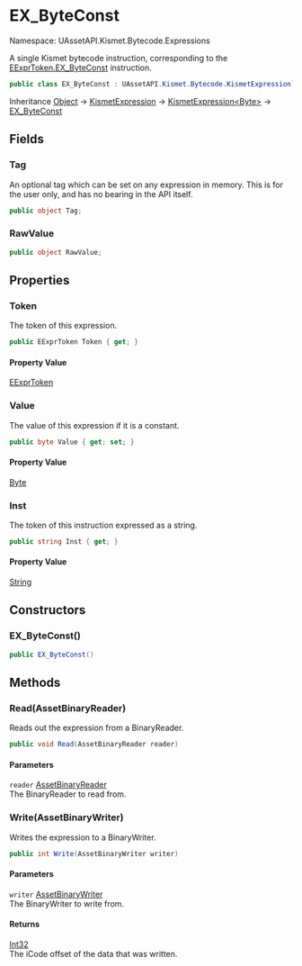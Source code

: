 # EX_ByteConst

Namespace: UAssetAPI.Kismet.Bytecode.Expressions

A single Kismet bytecode instruction, corresponding to the [EExprToken.EX_ByteConst](./uassetapi.kismet.bytecode.eexprtoken.md#ex_byteconst) instruction.

```csharp
public class EX_ByteConst : UAssetAPI.Kismet.Bytecode.KismetExpression`1[[System.Byte]]
```

Inheritance [Object](https://docs.microsoft.com/en-us/dotnet/api/system.object) → [KismetExpression](./uassetapi.kismet.bytecode.kismetexpression.md) → [KismetExpression&lt;Byte&gt;](./uassetapi.kismet.bytecode.kismetexpression-1.md) → [EX_ByteConst](./uassetapi.kismet.bytecode.expressions.ex_byteconst.md)

## Fields

### **Tag**

An optional tag which can be set on any expression in memory. This is for the user only, and has no bearing in the API itself.

```csharp
public object Tag;
```

### **RawValue**

```csharp
public object RawValue;
```

## Properties

### **Token**

The token of this expression.

```csharp
public EExprToken Token { get; }
```

#### Property Value

[EExprToken](./uassetapi.kismet.bytecode.eexprtoken.md)<br>

### **Value**

The value of this expression if it is a constant.

```csharp
public byte Value { get; set; }
```

#### Property Value

[Byte](https://docs.microsoft.com/en-us/dotnet/api/system.byte)<br>

### **Inst**

The token of this instruction expressed as a string.

```csharp
public string Inst { get; }
```

#### Property Value

[String](https://docs.microsoft.com/en-us/dotnet/api/system.string)<br>

## Constructors

### **EX_ByteConst()**

```csharp
public EX_ByteConst()
```

## Methods

### **Read(AssetBinaryReader)**

Reads out the expression from a BinaryReader.

```csharp
public void Read(AssetBinaryReader reader)
```

#### Parameters

`reader` [AssetBinaryReader](./uassetapi.assetbinaryreader.md)<br>
The BinaryReader to read from.

### **Write(AssetBinaryWriter)**

Writes the expression to a BinaryWriter.

```csharp
public int Write(AssetBinaryWriter writer)
```

#### Parameters

`writer` [AssetBinaryWriter](./uassetapi.assetbinarywriter.md)<br>
The BinaryWriter to write from.

#### Returns

[Int32](https://docs.microsoft.com/en-us/dotnet/api/system.int32)<br>
The iCode offset of the data that was written.
